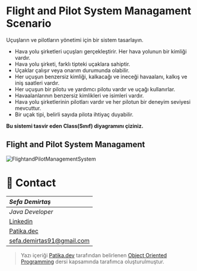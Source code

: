 # Flight and Pilot System Managament Scenario
Uçuşların ve pilotların yönetimi için bir sistem tasarlayın.

- Hava yolu şirketleri uçuşları gerçekleştirir. Her hava yolunun bir kimliği vardır.
- Hava yolu şirketi, farklı tipteki uçaklara sahiptir.
- Uçaklar çalışır veya onarım durumunda olabilir.
- Her uçuşun benzersiz kimliği, kalkacağı ve ineceği havaalanı, kalkış ve iniş saatleri vardır.
- Her uçuşun bir pilotu ve yardımcı pilotu vardır ve uçağı kullanırlar.
- Havaalanlarının benzersiz kimlikleri ve isimleri vardır.
- Hava yolu şirketlerinin pilotları vardır ve her pilotun bir deneyim seviyesi mevcuttur.
- Bir uçak tipi, belirli sayıda pilota ihtiyaç duyabilir.

**Bu sistemi tasvir eden Class(Sınıf) diyagramını çiziniz.**

## Flight and Pilot System Managament
![FlightandPilotManagementSystem](https://user-images.githubusercontent.com/39422788/226153244-e7aba3cb-5de1-4bdd-93ff-ac3c1b9115ed.png)

 
 # :e-mail: Contact
|***Sefa Demirtaş***|
|:-------------|
|*Java Developer*|
|[Linkedin](https://www.linkedin.com/in/sefa-demirta%C5%9F-86b473230/)|
|[Patika.dec](https://app.patika.dev/sefad)|
|sefa.demirtas91@gmail.com|

> Yazı içeriği [Patika.dev](https://www.patika.dev/) tarafından belirlenen [Object Oriented Programming](https://app.patika.dev/courses/oop/odev-flight) dersi kapsamında tarafımca oluşturulmuştur.
